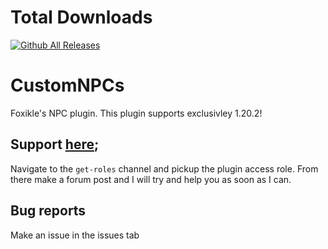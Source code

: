 # Total Downloads
[![Github All Releases](https://img.shields.io/github/downloads/Foxikle/customnpcs/total.svg)]()
# CustomNPCs
Foxikle's NPC plugin.
This plugin supports exclusivley 1.20.2!

## Support [here](https://discord.gg/Arp6A6ue3u);
Navigate to the `get-roles` channel and pickup the plugin access role. From there make a forum post and I will try and help you as soon as I can.

## Bug reports
Make an issue in the issues tab
